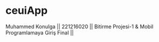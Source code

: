 # ceuiApp
Muhammed Konulga || 221216020 || Bitirme Projesi-1 &amp; Mobil Programlamaya Giriş Final || 
